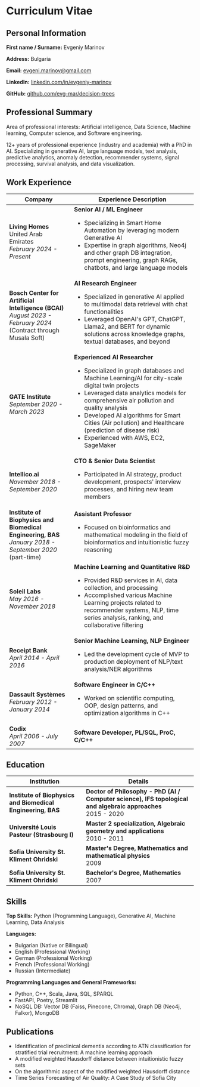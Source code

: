# Curriculum Vitae

## Personal Information
**First name / Surname:**
Evgeniy Marinov

**Address:**
Bulgaria

**Email:**
evgeni.marinov@gmail.com

**LinkedIn:**
[linkedin.com/in/evgeniy-marinov](https://www.linkedin.com/in/evgeniy-marinov)

**GitHub:**
[github.com/evg-mar/decision-trees](https://github.com/evg-mar/decision-trees)

## Professional Summary
Area of professional interests:
Artificial intelligence, Data Science, Machine learning, Computer science, and Software engineering.

12+ years of professional experience (industry and academia) with a PhD in AI. Specializing in generative AI, large language models, text analysis, predictive analytics, anomaly detection, recommender systems, signal processing, survival analysis, and data visualization.

## Work Experience

| **Company**                                                                                                    | **Experience Description**                                                                                                                                                                                                                                                                                           |
|---------------------------------------------------------------------------------------------------------------|-----------------------------------------------------------------------------------------------------------------------------------------------------------------------------------------------------------------------------------------------------------------------------------------------------------------------|
| **Living Homes** <br> United Arab Emirates <br> *February 2024 - Present*                                      | **Senior AI / ML Engineer**  <ul><li>Specializing in Smart Home Automation by leveraging modern Generative AI</li> <li>Expertise in graph algorithms, Neo4j and other graph DB integration, prompt engineering, graph RAGs, chatbots, and large language models</li></ul>                |
| **Bosch Center for Artificial Intelligence (BCAI)** <br> *August 2023 - February 2024* <br> (Contract through Musala Soft) | **AI Research Engineer** <ul><li>Specialized in generative AI applied to multimodal data retrieval with chat functionalities</li> <li>Leveraged OpenAI's GPT, ChatGPT, Llama2, and BERT for dynamic solutions across knowledge graphs, textual databases, and beyond</li></ul> |
| **GATE Institute** <br> *September 2020 - March 2023*                                                         | **Experienced AI Researcher** <ul><li>Specialized in graph databases and Machine Learning/AI for city-scale digital twin projects</li> <li>Leveraged data analytics models for comprehensive air pollution and quality analysis</li> <li>Developed AI algorithms for Smart Cities (Air pollution) and Healthcare (prediction of disease risk)</li> <li>Experienced with AWS, EC2, SageMaker</li></ul>                                      |
| **Intellico.ai** <br> *November 2018 - September 2020*                                                        | **CTO & Senior Data Scientist** <ul><li>Participated in AI strategy, product development, prospects' interview processes, and hiring new team members</li></ul>                                                                                                                                                                    |
| **Institute of Biophysics and Biomedical Engineering, BAS** <br> *January 2018 - September 2020* (part-time)             | **Assistant Professor**  <ul><li>Focused on bioinformatics and mathematical modeling in the field of bioinformatics and intuitionistic fuzzy reasoning</li></ul>                                                                                                                                                                    |
| **Soleil Labs** <br> *May 2016 - November 2018*                                                               | **Machine Learning and Quantitative R&D** <ul><li>Provided R&D services in AI, data collection, and processing</li> <li>Accomplished various Machine Learning projects related to recommender systems, NLP, time series analysis, ranking, and collaborative filtering</li></ul>                                                                                                                                                                    |
| **Receipt Bank** <br> *April 2014 - April 2016*                                                               | **Senior Machine Learning, NLP Engineer** <ul><li>Led the development cycle of MVP to production deployment of NLP/text analysis/NER algorithms</li></ul>                                                                                                                                                                    |
| **Dassault Systèmes** <br> *February 2012 - January 2014*                                                     | **Software Engineer in C/C++** <ul><li>Worked on scientific computing, OOP, design patterns, and optimization algorithms in C++</li></ul>                                                                                                                                                                    |
| **Codix** <br> *April 2006 - July 2007*                                                                       | **Software Developer, PL/SQL, ProC, C/C++**                                                                                                                                                                                                                                                                                     |

## Education

| **Institution**                                                                           | **Details**                                                                                                                                                                                |
|------------------------------------------------------------------------------------------|--------------------------------------------------------------------------------------------------------------------------------------------------------------------------------------------|
| **Institute of Biophysics and Biomedical Engineering, BAS**                              | **Doctor of Philosophy - PhD (AI / Computer science), IFS topological and algebraic approaches** <br> 2015 - 2020                                                                                                            |
| **Université Louis Pasteur (Strasbourg I)**                                              | **Master 2 specialization, Algebraic geometry and applications** <br> 2010 - 2011                                                                                                                                              |
| **Sofia University St. Kliment Ohridski**                                                | **Master's Degree, Mathematics and mathematical physics** <br> 2009                                                                                                                                                            |
| **Sofia University St. Kliment Ohridski**                                                | **Bachelor's Degree, Mathematics** <br> 2007                                                                                                                                                                                   |

## Skills

**Top Skills:**
Python (Programming Language), Generative AI, Machine Learning, Data Analysis

**Languages:**
- Bulgarian (Native or Bilingual)
- English (Professional Working)
- German (Professional Working)
- French (Professional Working)
- Russian (Intermediate)


**Programming Languages and General Frameworks:**
- Python, C++, Scala, Java, SQL, SPARQL
- FastAPI, Poetry, Streamlit
- NoSQL DB: Vector DB (Faiss, Pinecone, Chroma), Graph DB (Neo4j, Falkor), MongoDB

## Publications
- Identification of preclinical dementia according to ATN classification for stratified trial recruitment: A machine learning approach
- A modified weighted Hausdorff distance between intuitionistic fuzzy sets
- On the algorithmic aspect of the modified weighted Hausdorff distance
- Time Series Forecasting of Air Quality: A Case Study of Sofia City
